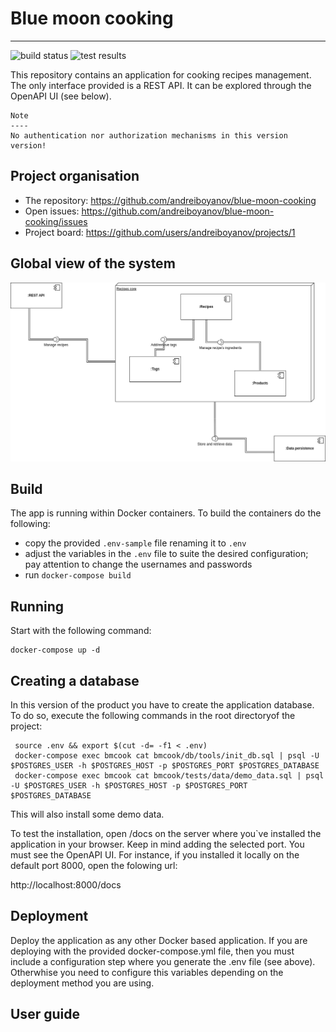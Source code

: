 # Blue moon cooking
-------------------

![build status](https://github.com/andreiboyanov/blue-moon-cooking/actions/workflows/python-app.yml/badge.svg)
![test results](https://gist.githubusercontent.com/andreiboyanov/e4998217decaff96c097bf27b31417bf/raw/0a5a820dc7d9b011209de625ab34d16af934ec56/badge.svg)


This repository contains an application for cooking recipes management. The only interface provided is a REST API. It can be explored through the OpenAPI UI (see below).


```
Note
----
No authentication nor authorization mechanisms in this version version!
```

## Project organisation

- The repository: https://github.com/andreiboyanov/blue-moon-cooking
- Open issues: https://github.com/andreiboyanov/blue-moon-cooking/issues
- Project board: https://github.com/users/andreiboyanov/projects/1

## Global view of the system

![comoponent diagram](https://raw.githubusercontent.com/andreiboyanov/blue-moon-cooking/main/design/diagrams/bmcook_components.drawio.png)


## Build

The app is running within Docker containers. To build the containers do the following:
- copy the provided `.env-sample` file renaming it to `.env`
- adjust the variables in the `.env` file to suite the desired configuration; pay attention to change the usernames and passwords
- run `docker-compose build`

## Running

Start with the following command:
```shell
docker-compose up -d
```

## Creating a database

In this version of the product you have to create the application database. 
To do so, execute the following commands in the root directoryof the project:

```shell
 source .env && export $(cut -d= -f1 < .env)
 docker-compose exec bmcook cat bmcook/db/tools/init_db.sql | psql -U $POSTGRES_USER -h $POSTGRES_HOST -p $POSTGRES_PORT $POSTGRES_DATABASE
 docker-compose exec bmcook cat bmcook/tests/data/demo_data.sql | psql -U $POSTGRES_USER -h $POSTGRES_HOST -p $POSTGRES_PORT $POSTGRES_DATABASE
 ```
 This will also install some demo data.

To test the installation, open /docs on the server where you`ve installed the application in your browser. Keep in mind adding the selected port. You must see the OpenAPI UI.
For instance, if you installed it locally on the default port 8000, open the folowing url:

http://localhost:8000/docs

## Deployment

Deploy the application as any other Docker based application. 
If you are deploying with the provided docker-compose.yml file, then you must include a configuration step where you generate the .env file (see above). Otherwhise you need to configure this variables depending on the deployment method you are using. 

## User guide
